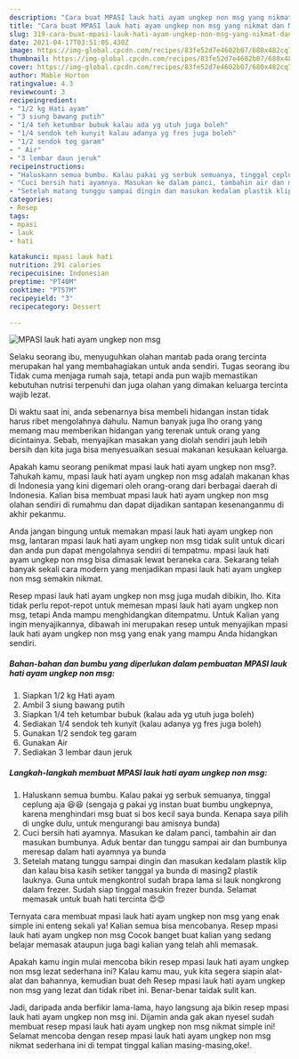 ```yaml
---
description: "Cara buat MPASI lauk hati ayam ungkep non msg yang nikmat dan Mudah Dibuat"
title: "Cara buat MPASI lauk hati ayam ungkep non msg yang nikmat dan Mudah Dibuat"
slug: 319-cara-buat-mpasi-lauk-hati-ayam-ungkep-non-msg-yang-nikmat-dan-mudah-dibuat
date: 2021-04-17T03:51:05.430Z
image: https://img-global.cpcdn.com/recipes/83fe52d7e4602b07/680x482cq70/mpasi-lauk-hati-ayam-ungkep-non-msg-foto-resep-utama.jpg
thumbnail: https://img-global.cpcdn.com/recipes/83fe52d7e4602b07/680x482cq70/mpasi-lauk-hati-ayam-ungkep-non-msg-foto-resep-utama.jpg
cover: https://img-global.cpcdn.com/recipes/83fe52d7e4602b07/680x482cq70/mpasi-lauk-hati-ayam-ungkep-non-msg-foto-resep-utama.jpg
author: Mable Horton
ratingvalue: 4.3
reviewcount: 3
recipeingredient:
- "1/2 kg Hati ayam"
- "3 siung bawang putih"
- "1/4 teh ketumbar bubuk kalau ada yg utuh juga boleh"
- "1/4 sendok teh kunyit kalau adanya yg fres juga boleh"
- "1/2 sendok teg garam"
- " Air"
- "3 lembar daun jeruk"
recipeinstructions:
- "Haluskann semua bumbu. Kalau pakai yg serbuk semuanya, tinggal ceplung aja 😆😆 (sengaja g pakai yg instan buat bumbu ungkepnya, karena menghindari msg buat si bos kecil saya bunda. Kenapa saya pilih di ungke dulu, untuk mengurangi bau amisnya bunda)"
- "Cuci bersih hati ayamnya. Masukan ke dalam panci, tambahin air dan masukan bumbunya. Aduk bentar dan tunggu sampai air dan bumbunya meresap dalam hati ayamnya ya bunda"
- "Setelah matang tunggu sampai dingin dan masukan kedalam plastik klip dan kalau bisa kasih setiker tanggal ya bunda di masing2 plastik lauknya. Guna untuk mengkontrol sudah brapa lama si lauk nongkrong dalam frezer. Sudah siap tinggal masukin frezer bunda. Selamat memasak untuk buah hati tercinta 😍😍"
categories:
- Resep
tags:
- mpasi
- lauk
- hati

katakunci: mpasi lauk hati 
nutrition: 291 calories
recipecuisine: Indonesian
preptime: "PT40M"
cooktime: "PT57M"
recipeyield: "3"
recipecategory: Dessert

---
```



![MPASI lauk hati ayam ungkep non msg](https://img-global.cpcdn.com/recipes/83fe52d7e4602b07/680x482cq70/mpasi-lauk-hati-ayam-ungkep-non-msg-foto-resep-utama.jpg)

Selaku seorang ibu, menyuguhkan olahan mantab pada orang tercinta merupakan hal yang membahagiakan untuk anda sendiri. Tugas seorang ibu Tidak cuma menjaga rumah saja, tetapi anda pun wajib memastikan kebutuhan nutrisi terpenuhi dan juga olahan yang dimakan keluarga tercinta wajib lezat.

Di waktu  saat ini, anda sebenarnya bisa membeli hidangan instan tidak harus ribet mengolahnya dahulu. Namun banyak juga lho orang yang memang mau memberikan hidangan yang terenak untuk orang yang dicintainya. Sebab, menyajikan masakan yang diolah sendiri jauh lebih bersih dan kita juga bisa menyesuaikan sesuai makanan kesukaan keluarga. 



Apakah kamu seorang penikmat mpasi lauk hati ayam ungkep non msg?. Tahukah kamu, mpasi lauk hati ayam ungkep non msg adalah makanan khas di Indonesia yang kini digemari oleh orang-orang dari berbagai daerah di Indonesia. Kalian bisa membuat mpasi lauk hati ayam ungkep non msg olahan sendiri di rumahmu dan dapat dijadikan santapan kesenanganmu di akhir pekanmu.

Anda jangan bingung untuk memakan mpasi lauk hati ayam ungkep non msg, lantaran mpasi lauk hati ayam ungkep non msg tidak sulit untuk dicari dan anda pun dapat mengolahnya sendiri di tempatmu. mpasi lauk hati ayam ungkep non msg bisa dimasak lewat beraneka cara. Sekarang telah banyak sekali cara modern yang menjadikan mpasi lauk hati ayam ungkep non msg semakin nikmat.

Resep mpasi lauk hati ayam ungkep non msg juga mudah dibikin, lho. Kita tidak perlu repot-repot untuk memesan mpasi lauk hati ayam ungkep non msg, tetapi Anda mampu menghidangkan ditempatmu. Untuk Kalian yang ingin menyajikannya, dibawah ini merupakan resep untuk menyajikan mpasi lauk hati ayam ungkep non msg yang enak yang mampu Anda hidangkan sendiri.

<!--inarticleads1-->

##### Bahan-bahan dan bumbu yang diperlukan dalam pembuatan MPASI lauk hati ayam ungkep non msg:

1. Siapkan 1/2 kg Hati ayam
1. Ambil 3 siung bawang putih
1. Siapkan 1/4 teh ketumbar bubuk (kalau ada yg utuh juga boleh)
1. Sediakan 1/4 sendok teh kunyit (kalau adanya yg fres juga boleh)
1. Gunakan 1/2 sendok teg garam
1. Gunakan  Air
1. Sediakan 3 lembar daun jeruk




<!--inarticleads2-->

##### Langkah-langkah membuat MPASI lauk hati ayam ungkep non msg:

1. Haluskann semua bumbu. Kalau pakai yg serbuk semuanya, tinggal ceplung aja 😆😆 (sengaja g pakai yg instan buat bumbu ungkepnya, karena menghindari msg buat si bos kecil saya bunda. Kenapa saya pilih di ungke dulu, untuk mengurangi bau amisnya bunda)
1. Cuci bersih hati ayamnya. Masukan ke dalam panci, tambahin air dan masukan bumbunya. Aduk bentar dan tunggu sampai air dan bumbunya meresap dalam hati ayamnya ya bunda
1. Setelah matang tunggu sampai dingin dan masukan kedalam plastik klip dan kalau bisa kasih setiker tanggal ya bunda di masing2 plastik lauknya. Guna untuk mengkontrol sudah brapa lama si lauk nongkrong dalam frezer. Sudah siap tinggal masukin frezer bunda. Selamat memasak untuk buah hati tercinta 😍😍




Ternyata cara membuat mpasi lauk hati ayam ungkep non msg yang enak simple ini enteng sekali ya! Kalian semua bisa mencobanya. Resep mpasi lauk hati ayam ungkep non msg Cocok banget buat kalian yang sedang belajar memasak ataupun juga bagi kalian yang telah ahli memasak.

Apakah kamu ingin mulai mencoba bikin resep mpasi lauk hati ayam ungkep non msg lezat sederhana ini? Kalau kamu mau, yuk kita segera siapin alat-alat dan bahannya, kemudian buat deh Resep mpasi lauk hati ayam ungkep non msg yang lezat dan tidak ribet ini. Benar-benar taidak sulit kan. 

Jadi, daripada anda berfikir lama-lama, hayo langsung aja bikin resep mpasi lauk hati ayam ungkep non msg ini. Dijamin anda gak akan nyesel sudah membuat resep mpasi lauk hati ayam ungkep non msg nikmat simple ini! Selamat mencoba dengan resep mpasi lauk hati ayam ungkep non msg nikmat sederhana ini di tempat tinggal kalian masing-masing,oke!.

